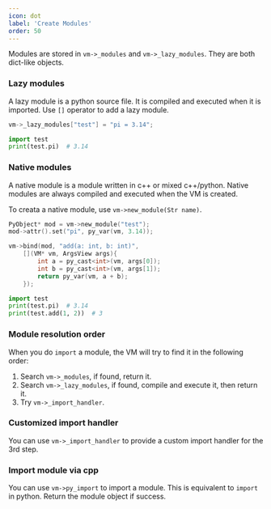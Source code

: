 ```yaml
---
icon: dot
label: 'Create Modules'
order: 50
---
```


Modules are stored in `vm->_modules` and `vm->_lazy_modules`.
They are both dict-like objects.

### Lazy modules

A lazy module is a python source file.
It is compiled and executed when it is imported.
Use `[]` operator to add a lazy module.

```cpp
vm->_lazy_modules["test"] = "pi = 3.14";
```

```python
import test
print(test.pi)  # 3.14
```

### Native modules

A native module is a module written in c++ or mixed c++/python.
Native modules are always compiled and executed when the VM is created.

To creata a native module,
use `vm->new_module(Str name)`.

```cpp
PyObject* mod = vm->new_module("test");
mod->attr().set("pi", py_var(vm, 3.14));

vm->bind(mod, "add(a: int, b: int)",
    [](VM* vm, ArgsView args){
        int a = py_cast<int>(vm, args[0]);
        int b = py_cast<int>(vm, args[1]);
        return py_var(vm, a + b);
    });
```

```python
import test
print(test.pi)  # 3.14
print(test.add(1, 2))  # 3
```

### Module resolution order

When you do `import` a module, the VM will try to find it in the following order:

1. Search `vm->_modules`, if found, return it.
2. Search `vm->_lazy_modules`, if found, compile and execute it, then return it.
3. Try `vm->_import_handler`.


### Customized import handler

You can use `vm->_import_handler` to provide a custom import handler for the 3rd step.

### Import module via cpp

You can use `vm->py_import` to import a module.
This is equivalent to `import` in python.
Return the module object if success.
